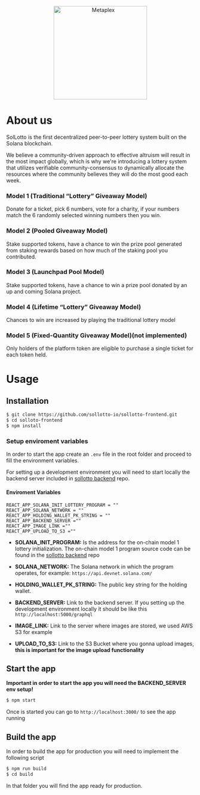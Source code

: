 <p align="center">
  <a href="https://app.sollotto.io/">
    <img alt="Metaplex" src="https://app.sollotto.io/static/media/SolLotto-logo-horizontal.b4b49b1a.png" width="250" />
  </a>
</p>

# About us

SolLotto is the first decentralized peer-to-peer lottery system built on the Solana blockchain.

We believe a community-driven approach to effective altruism will result in the most impact globally, which is why we're introducing a lottery system that utilizes verifiable community-consensus to dynamically allocate the resources where the community believes they will do the most good each week.

### Model 1 (Traditional “Lottery” Giveaway Model)

Donate for a ticket, pick 6 numbers, vote for a charity, if your numbers match the 6 randomly selected winning numbers then you win.

### Model 2 (Pooled Giveaway Model)

Stake supported tokens, have a chance to win the prize pool generated from staking rewards based on how much of the staking pool you contributed.

### Model 3 (Launchpad Pool Model)

Stake supported tokens, have a chance to win a prize pool donated by an up and coming Solana project.

### Model 4 (Lifetime “Lottery” Giveaway Model)

Chances to win are increased by playing the traditional lottery model

### Model 5 (Fixed-Quantity Giveaway Model)(not implemented)

Only holders of the platform token are eligible to purchase a single ticket for each token held.

# Usage

## Installation

```bash
$ git clone https://github.com/sollotto-io/sollotto-frontend.git
$ cd solloto-frontend
$ npm install
```

### Setup enviroment variables

In order to start the app create an `.env` file in the root folder and proceed to fill the environment variables.

For setting up a development environment you will need to start locally the backend server included in [sollotto backend](https://github.com/sollotto-io/sollotto-backend.git) repo.

#### Enviroment Variables

```
REACT_APP_SOLANA_INIT_LOTTERY_PROGRAM = ""
REACT_APP_SOLANA_NETWORK = ""
REACT_APP_HOLDING_WALLET_PK_STRING = ""
REACT_APP_BACKEND_SERVER =""
REACT_APP_IMAGE_LINK =""
REACT_APP_UPLOAD_TO_S3 =""
```

- **SOLANA_INIT_PROGRAM:** Is the address for the on-chain model 1 lottery initialization. The on-chain model 1 program source code can be found in the [sollotto backend](https://github.com/sollotto-io/sollotto-backend.git) repo

- **SOLANA_NETWORK:** The Solana network in which the program operates, for example: `https://api.devnet.solana.com/`

- **HOLDING_WALLET_PK_STRING:** The public key string for the holding wallet.

- **BACKEND_SERVER:** Link to the backend server. If you setting up the development environment locally it should be like this `http://localhost:5000/graphql`

- **IMAGE_LINK:** Link to the server where images are stored, we used AWS S3 for example

- **UPLOAD_TO_S3:** Link to the S3 Bucket where you gonna upload images, **this is important for the image upload functionality**

## Start the app

**Important in order to start the app you will need the BACKEND_SERVER env setup!**

```bash
$ npm start
```

Once is started you can go to `http://localhost:3000/` to see the app running

## Build the app

In order to build the app for production you will need to implement the following script

```bash
$ npm run build
$ cd build
```

In that folder you will find the app ready for production.
